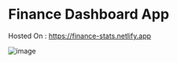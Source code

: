 # Finance Dashboard App

Hosted On : https://finance-stats.netlify.app

![image](https://github.com/user-attachments/assets/a84b002b-ea78-4617-a5e5-0594f917d9ea)
